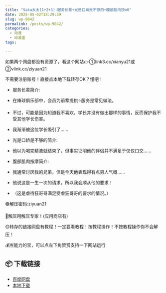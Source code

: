 ```yaml
---
title: "Saka太太[1+2+3]-服务长辈+光是口娇是不够的+腹部肌肉按m0"
date: 2025-05-02T18:29:39
slug: wp-9042
permalink: /posts/wp-9042/
categories:
  - 动漫
  - 动漫盖
tags:

---
```


如果两个网盘都没有资源了，看这个网站👉①link3.cc/xianyu21或②vlink.cc/ziyuan21

不需要注册账号！直接点本地下载转存OK？懂吧！

*   服务长辈简介:
*   在棒球俱乐部中，会员为前辈提供⭐服务是常见做法。
*   不过，可能是因为知道我不喜欢，学长并没有做出那样的事情，反而保护我不受其他学长伤害。
*   我渐渐被这位学长吸引了……

*   光是口娇是不够的简介:
*   他以为喝完精液就结束了，但事实证明他的伴侣并不满足于仅仅口交……

*   腹部肌肉按摩简介:
*   我通常讨厌我的兄弟，但是今天他表现得有点男人气概……
*   他说这是一生一次的请求，所以我会顺从他的要求！
*   （这是虐待狂哥哥满足受虐狂哥哥的要求的情况。）

🟢解压密码:ziyuan21

🔵解压用解压专家！(应用商店有)

🟡转存的链接网盘有教程！一定要看教程！按教程操作！不按教程操作你不会解压！

💰🈶能力的宝，可以点左下角赞赏支持一下网站运行

## 📦 下载链接
- [百度网盘](https://blziyuan21.com/pay-download/9042?key=5c1b9cf489&down_id=0)
- [本地下载](https://blziyuan21.com/pay-download/9042?key=5c1b9cf489&down_id=1)

